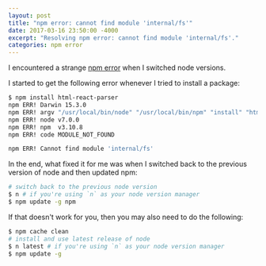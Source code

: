 ```yaml
---
layout: post
title: "npm error: cannot find module 'internal/fs'"
date: 2017-03-16 23:50:00 -4000
excerpt: "Resolving npm error: cannot find module 'internal/fs'."
categories: npm error
---
```


I encountered a strange [npm error](https://github.com/nodejs/node/issues/9377) when I switched node versions.

I started to get the following error whenever I tried to install a package:

```sh
$ npm install html-react-parser
npm ERR! Darwin 15.3.0
npm ERR! argv "/usr/local/bin/node" "/usr/local/bin/npm" "install" "html-react-parser"
npm ERR! node v7.0.0
npm ERR! npm  v3.10.8
npm ERR! code MODULE_NOT_FOUND

npm ERR! Cannot find module 'internal/fs'
```

In the end, what fixed it for me was when I switched back to the previous version of node and then updated npm:

```sh
# switch back to the previous node version
$ n # if you're using `n` as your node version manager
$ npm update -g npm
```

If that doesn't work for you, then you may also need to do the following:

```sh
$ npm cache clean
# install and use latest release of node
$ n latest # if you're using `n` as your node version manager
$ npm update -g
```
